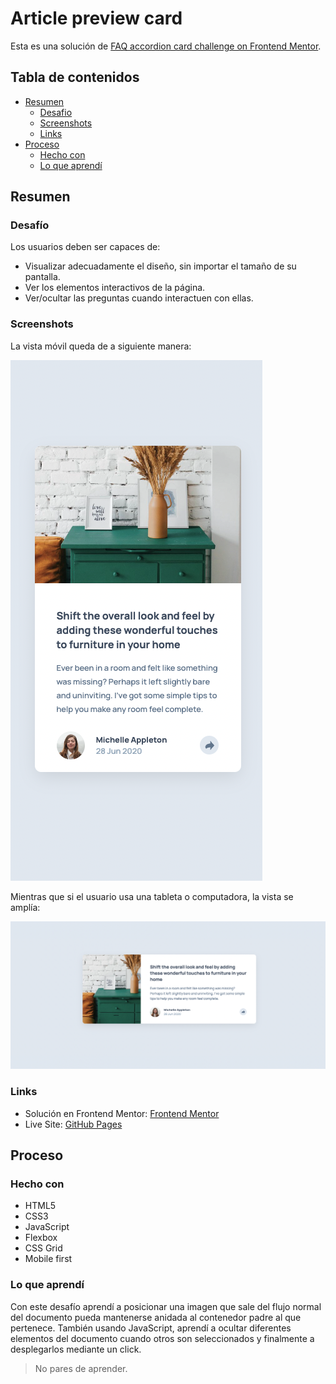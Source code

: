 # Article preview card
Esta es una solución de [FAQ accordion card challenge on Frontend Mentor](https://www.frontendmentor.io/challenges/faq-accordion-card-XlyjD0Oam). 

## Tabla de contenidos

- [Resumen](#resumen)
    - [Desafio](#desafio)
    - [Screenshots](#screenshots)
    - [Links](#links)
- [Proceso](#proceso)
    - [Hecho con](#hecho-con)
    - [Lo que aprendí](#lo-que-aprendí)

## Resumen

### Desafío

Los usuarios deben ser capaces de:

- Visualizar adecuadamente el diseño, sin importar el tamaño de su pantalla.
- Ver los elementos interactivos de la página.
- Ver/ocultar las preguntas cuando interactuen con ellas.

### Screenshots

La vista móvil queda de a siguiente manera:

![](./screenshots/mobile-view.png)

Mientras que si el usuario usa una tableta o computadora, la vista se amplía:

![](./screenshots/desktop-view.png)

### Links

- Solución en Frontend Mentor: [Frontend Mentor](https://www.frontendmentor.io/solutions/faq-accordion-card-gKDPBeFh2V)
- Live Site: [GitHub Pages](https://diegoesdev.github.io/FAQ-accordion-card/)

## Proceso

### Hecho con

- HTML5
- CSS3
- JavaScript
- Flexbox
- CSS Grid
- Mobile first 

### Lo que aprendí

Con este desafío aprendí a posicionar una imagen que sale del flujo normal del documento pueda mantenerse anidada al contenedor padre al que pertenece. También usando JavaScript, aprendí a ocultar diferentes elementos del documento cuando otros son seleccionados y finalmente a desplegarlos mediante un click.

> No pares de aprender.
